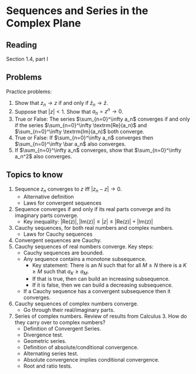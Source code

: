 # Sequences and Series in the Complex Plane

## Reading

Section 1.4, part I

## Problems

Practice problems:

1. Show that $z_n\to z$ if and only if $\bar z_n\to \bar z$.
2. Suppose that $|z| < 1$. Show that $a_n = z^n\to 0$.
3. True or False: The series $\sum_{n=0}^\infty a_n$ converges if and only if the series $\sum_{n=0}^\infty \textrm{Re}(a_n)$ and $\sum_{n=0}^\infty \textrm{Im}(a_n)$ both converge.
4. True or False: If $\sum_{n=0}^\infty a_n$ converges then $\sum_{n=0}^\infty \bar a_n$ also converges.
5. If $\sum_{n=0}^\infty a_n$ converges, show that $\sum_{n=0}^\infty a_n^2$ also converges.

## Topics to know

1. Sequence $z_n$ converges to $z$ iff $|z_n - z|\to 0$.
    - Alternative definition
    - Laws for convergent sequences
2. Sequence converges if and only if its real parts converge and its imaginary parts converge.
    - Key inequality: $|\textrm{Re(z)}|,|\textrm{Im(z)}|\leq |z|\leq |\textrm{Re(z)}| + |\textrm{Im(z)}|$
3. Cauchy sequences, for both real numbers and complex numbers.
    - Laws for Cauchy sequences
4. Convergent sequences are Cauchy.
5. Cauchy sequences of real numbers converge. Key steps:
    - Cauchy sequences are bounded.
    - Any sequence contains a monotone subsequence.
        - Key statement: There is an $N$ such that for all $M\geq N$ there is a $K\geq M$ such that $a_K\geq a_M$.
        - If that is true, then can build an increasing subsequence.
        - If it is false, then we can build a decreasing subsequence.
    - If a Cauchy sequence has a convergent subsequence then it converges.
6. Cauchy sequences of complex numbers converge.
    - Go through their real/imaginary parts.
7. Series of complex numbers. Review of results from Calculus 3. How do they carry over to complex numbers?
    - Definition of Convergent Series.
    - Divergence test.
    - Geometric series.
    - Definition of absolute/conditional convergence.
    - Alternating series test.
    - Absolute convergence implies conditional convergence.
    - Root and ratio tests.
